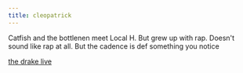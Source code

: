 ```yaml
---
title: cleopatrick
---
```


Catfish and the bottlenen meet Local H. But grew up with rap. Doesn't sound like rap at all. But the cadence is def something you notice 


[the drake live](https://youtu.be/5zml9yyEEhg)